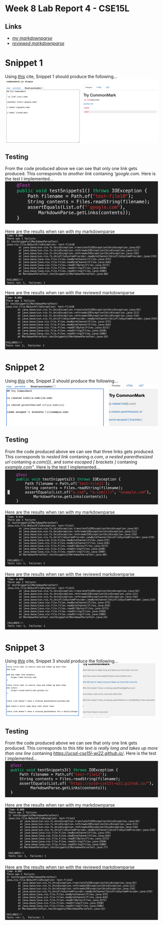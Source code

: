 # Week 8 Lab Report 4 - CSE15L

## Links
- *[my markdownparse](https://github.com/wgascarosas/markdown-parse)*
- *[reviewed markdownparse](https://github.com/w2llS/markdown-parse)*

# Snippet 1
Using *[this](https://github.com/wgascarosas/markdown-parse)* cite, Snippet 1 should produce the following... 
![image](snippet1code.png)

## **Testing**
From the code produced above we can see that only one link gets produced. This corresponds to *another link* contaning *'google.com*. 
Here is the test I implemented...
![image](snippet1-test.png)

Here are the results when ran with my markdownparse
![image](snippet1-myrepo.png)

Here are the results when ran with the reviewed markdownparse
![image](snippet1-otherrepo.png)

# Snippet 2
Using *[this](https://github.com/wgascarosas/markdown-parse)* cite, Snippet 2 should produce the following... 
![image](snippet2code.png)

## **Testing**
From the code produced above we can see that three links gets produced. This corresponds to *nested link* contaning *a.com*, *a nested parenthesized url* contaning *a.com(())*, and *some escaped [ brackets ]* contaning *example.com"*.
Here is the test I implemented...
![image](snippet2-test.png)

Here are the results when ran with my markdownparse
![image](snippet2-myrepo.png)

Here are the results when ran with the reviewed markdownparse
![image](snippet2-otherrepo.png)


# Snippet 3
Using *[this](https://github.com/wgascarosas/markdown-parse)* cite, Snippet 3 should produce the following... 
![image](snippet3code.png)

## **Testing**
From the code produced above we can see that only one link gets produced. This corresponds to *this title text is really long and takes up more than one line* contaning *https://ucsd-cse15l-wi22.github.io/*. 
Here is the test I implemented...
![image](snippet3-test.png)

Here are the results when ran with my markdownparse
![image](snippet3-myrepo.png)

Here are the results when ran with the reviewed markdownparse
![image](snippet3-otherrepo.png)

